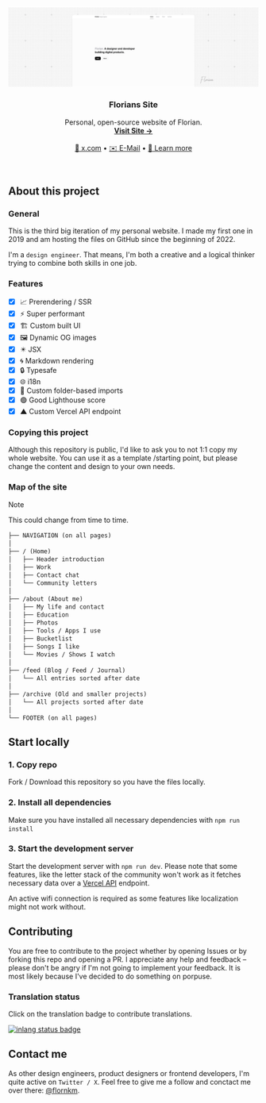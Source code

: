 <a href="https://github.com/flornkm/florians-site">
   <img src="./public/images/assets/readme-banner.png" alt="Florian Website Readme Banner">
  </a>

  <h3 align="center">Florians Site</h3>

  <p align="center">
    Personal, open-source website of Florian.
    <br />
    <a href="https://floriankiem.com"><strong>Visit Site →</strong></a>
    <br />
    <br />
    <a href="https://twitter.com/flornkm">📲 x.com</a>
    •
    <a href="mailto:hello@floriankiem.com">✉️ E-Mail</a>
    •
    <a href="https://floriankiem.com/colophon">🩵 Learn more</a>
  </p>
</p>

<br/> 

## About this project

### General

This is the third big iteration of my personal website. I made my first one in 2019 and am hosting the files on GitHub since the beginning of 2022.

I'm a `design engineer`. That means, I'm both a creative and a logical thinker trying to combine both skills in one job.

### Features

- [x] 📈 Prerendering / SSR
- [x] ⚡ Super performant
- [x] 🏗️ Custom built UI
- [x] 🖼️ Dynamic OG images
- [x] ✴️ JSX
- [x] 🌀 Markdown rendering
- [x] 🔒 Typesafe
- [x] 🌐 i18n
- [x] 📁 Custom folder-based imports
- [x] 🟢 Good Lighthouse score
- [x] ▲ Custom Vercel API endpoint

### Copying this project

Although this repository is public, I'd like to ask you to not 1:1 copy my whole website. You can use it as a template /starting point, but please change the content and design to your own needs.

### Map of the site

> [!NOTE]
> This could change from time to time.

```tree
├── NAVIGATION (on all pages)
│
├── / (Home)
│   ├── Header introduction
│   ├── Work
│   ├── Contact chat
│   └── Community letters
│
├── /about (About me)
│   ├── My life and contact
│   ├── Education
│   ├── Photos
│   ├── Tools / Apps I use
│   ├── Bucketlist
│   ├── Songs I like
│   └── Movies / Shows I watch
│
├── /feed (Blog / Feed / Journal)
│   └── All entries sorted after date
│
├── /archive (Old and smaller projects)
│   └── All projects sorted after date
│
└── FOOTER (on all pages)
```

## Start locally

### 1. Copy repo

Fork / Download this repository so you have the files locally.

### 2. Install all dependencies

Make sure you have installed all necessary dependencies with `npm run install`

### 3. Start the development server

Start the development server with `npm run dev`. Please note that some features, like the letter stack of the community won't work as it fetches necessary data over a [Vercel API](https://vercel.com/docs) endpoint.

An active wifi connection is required as some features like localization might not work without.

## Contributing

You are free to contribute to the project whether by opening Issues or by forking this repo and opening a PR. I appreciate any help and feedback – please don't be angry if I'm not going to implement your feedback. It is most likely because I've decided to do something on porpuse.

### Translation status

Click on the translation badge to contribute translations.

[![inlang status badge](https://inlang.com/badge?url=github.com/flornkm/florians-site&project=/lang/project.inlang)](https://fink.inlang.com/github.com/flornkm/florians-site?ref=badge)

## Contact me

As other design engineers, product designers or frontend developers, I'm quite active on `Twitter / X`. Feel free to give me a follow and conctact me over there: [@flornkm](https://twitter.com/flornkm).
